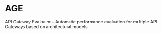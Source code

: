 # AGE
API Gateway Evaluator - Automatic performance evaluation for multiple API Gateways based on architectural models
